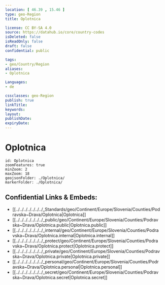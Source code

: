 ```yaml
---
location: [ 46.39 , 15.46 ] 
type: geo-Region
title: Oplotnica

license: CC BY-SA 4.0
source: https://datahub.io/core/country-codes
isDeleted: false
isReadOnly: false
draft: false
confidential: public

tags:
- geo/Country/Region
aliases:
- Oplotnica

Languages:
- de

cssclasses: geo-Region
publish: true
linkTitle: 
keywords: 
layout: 
publishDate: 
expiryDate: 
---
```


# Oplotnica

```leaflet
id: Oplotnica
zoomFeatures: true 
minZoom: 2 
maxZoom: 18
geojsonFolder: ./Oplotnica/
markerFolder: ./Oplotnica/
```


## Confidential Links & Embeds: 
- [[../../../../../../../_Standards/geo/Continent/Europe/Slovenia/Counties/Podravska~Drava/Oplotnica|Oplotnica]] 
- [[../../../../../../../_public/geo/Continent/Europe/Slovenia/Counties/Podravska~Drava/Oplotnica.public|Oplotnica.public]] 
- [[../../../../../../../_internal/geo/Continent/Europe/Slovenia/Counties/Podravska~Drava/Oplotnica.internal|Oplotnica.internal]] 
- [[../../../../../../../_protect/geo/Continent/Europe/Slovenia/Counties/Podravska~Drava/Oplotnica.protect|Oplotnica.protect]] 
- [[../../../../../../../_private/geo/Continent/Europe/Slovenia/Counties/Podravska~Drava/Oplotnica.private|Oplotnica.private]] 
- [[../../../../../../../_personal/geo/Continent/Europe/Slovenia/Counties/Podravska~Drava/Oplotnica.personal|Oplotnica.personal]] 
- [[../../../../../../../_secret/geo/Continent/Europe/Slovenia/Counties/Podravska~Drava/Oplotnica.secret|Oplotnica.secret]] 

